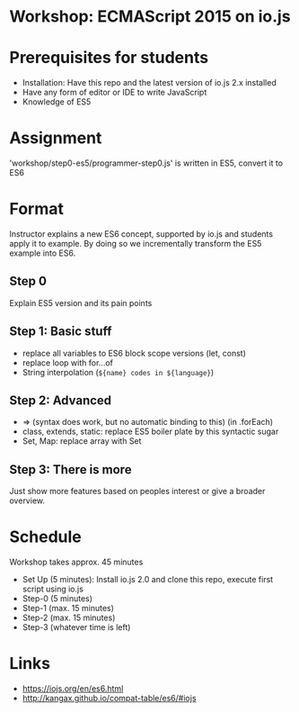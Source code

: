 # Workshop: ECMAScript 2015 on io.js

# Prerequisites for students

* Installation: Have this repo and the latest version of io.js 2.x installed
* Have any form of editor or IDE to write JavaScript
* Knowledge of ES5

# Assignment

'workshop/step0-es5/programmer-step0.js' is written in ES5, convert it to ES6

# Format

Instructor explains a new ES6 concept, supported by io.js and students apply it to example.
By doing so we incrementally transform the ES5 example into ES6.

## Step 0

Explain ES5 version and its pain points

## Step 1: Basic stuff

* replace all variables to ES6 block scope versions (let, const)
* replace loop with for...of
* String interpolation (`${name} codes in ${language}`)

## Step 2: Advanced

* => (syntax does work, but no automatic binding to this) (in .forEach)
* class, extends, static: replace ES5 boiler plate by this syntactic sugar
* Set, Map: replace array with Set

## Step 3: There is more

Just show more features based on peoples interest or give a broader overview.

# Schedule

Workshop takes approx. 45 minutes

* Set Up (5 minutes): Install io.js 2.0 and clone this repo, execute first script using io.js
* Step-0 (5 minutes)
* Step-1 (max. 15 minutes)
* Step-2 (max. 15 minutes)
* Step-3 (whatever time is left)

# Links
* https://iojs.org/en/es6.html
* http://kangax.github.io/compat-table/es6/#iojs
